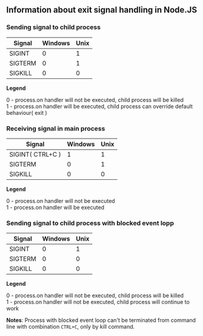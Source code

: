 ## Information about exit signal handling in Node.JS 

### Sending signal to child process

| Signal  | Windows | Unix |
| ------- | ------- | --- |
| SIGINT  | 0       | 1   |
| SIGTERM | 0       | 1   |
| SIGKILL | 0       | 0   |

**Legend**

0 - process.on handler will not be executed, child process will be killed<br>
1 - process.on handler will be executed, child process can override default behaviour( exit )

### Receiving signal in main process

|      Signal      | Windows | Unix |
| ---------------- | ------- | --- |
| SIGINT( CTRL+C ) | 1       | 1   |
| SIGTERM          | 0       | 1   |
| SIGKILL          | 0       | 0   |

**Legend**

0 - process.on handler will not be executed<br>
1 - process.on handler will be executed

### Sending signal to child process with blocked event lopp

| Signal  | Windows | Unix |
| ------- | ------- | --- |
| SIGINT  | 0       | 1   |
| SIGTERM | 0       | 0   |
| SIGKILL | 0       | 0   |

**Legend**

0 - process.on handler will not be executed, child process will be killed<br>
1 - process.on handler will not be executed, child process will continue to work

**Notes**:
Process with blocked event loop can't be terminated from command line with combination `CTRL+C`, only by kill command.